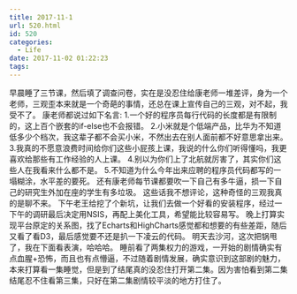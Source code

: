 ```yaml
---
title: 2017-11-1
url: 520.html
id: 520
categories:
  - Life
date: 2017-11-02 01:22:23
tags:
---
```


早晨睡了三节课，然后填了调查问卷，实在是没忍住给康老师一堆差评，身为一个老师，三观歪本来就是一个奇葩的事情，还总在课上宣传自己的三观，对不起，我受不了。 康老师都说过如下名言: 1.一个好的程序员每行代码的长度都是有限制的，这上百个嵌套的if-else也不会报错。 2.小米就是个低端产品，比华为不知道低多少个档次，我这辈子都不会买小米，不然出去在别人面前都不好意思拿出来。 3.我真的不愿意浪费时间给你们这些小屁孩上课，我说的什么你们听得懂吗，我更喜欢给那些有工作经验的人上课。 4.别以为你们上了北航就厉害了，其实你们这些人在我看来什么都不是。 5.不知道为什么今年出来应聘的程序员代码都写的一塌糊涂，水平差的要死。 还有康老师每节课都要吹一下自己有多牛逼，损一下自己的研究生外加在座的学生有多垃圾。 这些话我不想评论，这种奇怪的三观我真的是聊不来。 下午老王给挖了个新坑，让我们去做一个好看的安装程序，经过一下午的调研最后决定用NSIS，再配上美化工具，希望能比较容易写。 晚上打算实现平台原定的关系图，找了Echarts和HighCharts感觉都和想要的有些差距，随后又看了看D3，最后感觉要不还是扒一下凌云的代码。 明天去沙河，这次把锅甩了，我在下面看表演，哈哈哈。 睡前看了两集权力的游戏，一开始的剧情确实有点血腥+恐怖，而且也有点懵逼，不过随着剧情发展，确实意识到这部剧的魅力，本来打算看一集睡觉，但是到了结尾真的没忍住打开第二集。因为害怕看到第二集结尾忍不住看第三集，只好在第二集剧情较平淡的地方打住了。